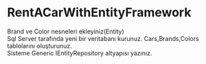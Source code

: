 # RentACarWithEntityFramework
 Brand ve Color nesneleri ekleyiniz(Entity)</br>
 Sql Server tarafında yeni bir veritabanı kurunuz. Cars,Brands,Colors tablolarını oluşturunuz.</br>
 Sisteme Generic IEntityRepository altyapısı yazınız.</br>
